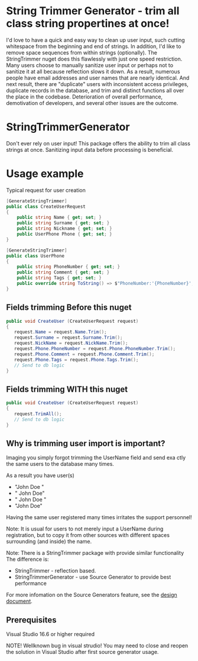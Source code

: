 String Trimmer Generator - trim all class string propertines at once!
========

I'd love to have a quick and easy way to clean up user input, such cutting whitespace from the beginning and end of strings. In addition, I'd like to remove space sequences from within strings (optionally).
The StringTrimmer nuget does this flawlessly with just one speed restriction. Many users choose to manually sanitize user input or perhaps not to sanitize it at all because reflection slows it down. As a result, numerous people have email addresses and user names that are nearly identical. And next result, there are "duplicate" users with inconsistent access privileges, duplicate records in the database, and trim and distinct functions all over the place in the codebase. Deterioration of overall performance, demotivation of developers, and several other issues are the outcome.

# StringTrimmerGenerator
Don't ever rely on user input!
This package offers the ability to trim all class strings at once.
Sanitizing input data before processing is beneficial.


# Usage example
Typical request for user creation
```csharp
[GenerateStringTrimmer]
public class CreateUserRequest
{
    public string Name { get; set; }
    public string Surname { get; set; }
    public string Nickname { get; set; }
    public UserPhone Phone { get; set; }
}

[GenerateStringTrimmer]
public class UserPhone
{
    public string PhoneNumber { get; set; }
    public string Comment { get; set; }
    public string Tags { get; set; }
    public override string ToString() => $"PhoneNumber:'{PhoneNumber}', Comment:'{Comment}', Tags:'{Tags}'";
}
```

## Fields trimming Before this nuget
```csharp 
public void CreateUser (CreateUserRequest request)
{
   request.Name = request.Name.Trim();
   request.Surname = request.Surname.Trim();
   request.NickName = request.NickName.Trim();
   request.Phone.PhoneNumber = request.Phone.PhoneNumber.Trim();
   request.Phone.Comment = request.Phone.Comment.Trim();
   request.Phone.Tags = request.Phone.Tags.Trim();
   // Send to db logic
}
```

## Fields trimming WITH this nuget
```csharp 
public void CreateUser (CreateUserRequest request)
{
   request.TrimAll();
   // Send to db logic
}
```

## Why is trimming user import is important?
Imaging you simply forgot trimming the UserName field
and send exa ctly the same users to the database many times.

As a result you have user(s)
* "John Doe "
* " John Doe"
* " John Doe "
* "John Doe"

Having the same user registered many times irritates the support personnel!

Note: It is usual for users to not merely input a UserName during
registration, but to copy it from other sources with different
spaces surrounding (and inside) the name.

Note: There is a StringTrimmer package with provide similar functionality
The difference is:
* StringTrimmer - reflection based.
* StringTrimmerGenerator - use Source Generator to provide best performance

For more infomation on the Source Generators feature, see the [design document](https://github.com/dotnet/roslyn/blob/main/docs/features/source-generators.md).

Prerequisites
-----

Visual Studio 16.6 or higher required

NOTE!
Wellknown bug in visual strudio!
You may need to close and reopen the solution in Visual Studio after first source generator usage.
